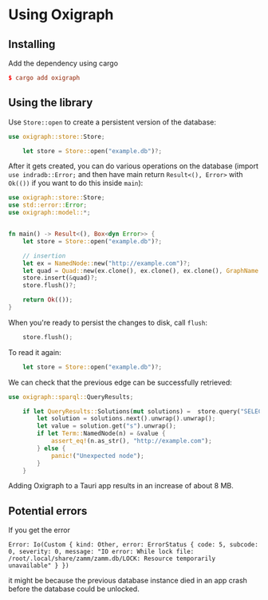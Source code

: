 # Using Oxigraph

## Installing

Add the dependency using cargo

```toml
$ cargo add oxigraph
```

## Using the library

Use `Store::open` to create a persistent version of the database:

```rust
use oxigraph::store::Store;

    let store = Store::open("example.db")?;
```

After it gets created, you can do various operations on the database (import `use indradb::Error;` and then have main return `Result<(), Error>` with `Ok(())` if you want to do this inside `main`):

```rust
use oxigraph::store::Store;
use std::error::Error;
use oxigraph::model::*;


fn main() -> Result<(), Box<dyn Error>> {
    let store = Store::open("example.db")?;

    // insertion
    let ex = NamedNode::new("http://example.com")?;
    let quad = Quad::new(ex.clone(), ex.clone(), ex.clone(), GraphName::DefaultGraph);
    store.insert(&quad)?;
    store.flush()?;

    return Ok(());
}
```

When you're ready to persist the changes to disk, call `flush`:

```rust
    store.flush();
```

To read it again:

```rust
    let store = Store::open("example.db")?;
```

We can check that the previous edge can be successfully retrieved:

```rust
use oxigraph::sparql::QueryResults;

    if let QueryResults::Solutions(mut solutions) =  store.query("SELECT ?s WHERE { ?s ?p ?o }").unwrap() {
        let solution = solutions.next().unwrap().unwrap();
        let value = solution.get("s").unwrap();
        if let Term::NamedNode(n) = &value {
            assert_eq!(n.as_str(), "http://example.com");
        } else {
            panic!("Unexpected node");
        }
    }
```

Adding Oxigraph to a Tauri app results in an increase of about 8 MB.

## Potential errors

If you get the error

```
Error: Io(Custom { kind: Other, error: ErrorStatus { code: 5, subcode: 0, severity: 0, message: "IO error: While lock file: /root/.local/share/zamm/zamm.db/LOCK: Resource temporarily unavailable" } })
```

it might be because the previous database instance died in an app crash before the database could be unlocked.
